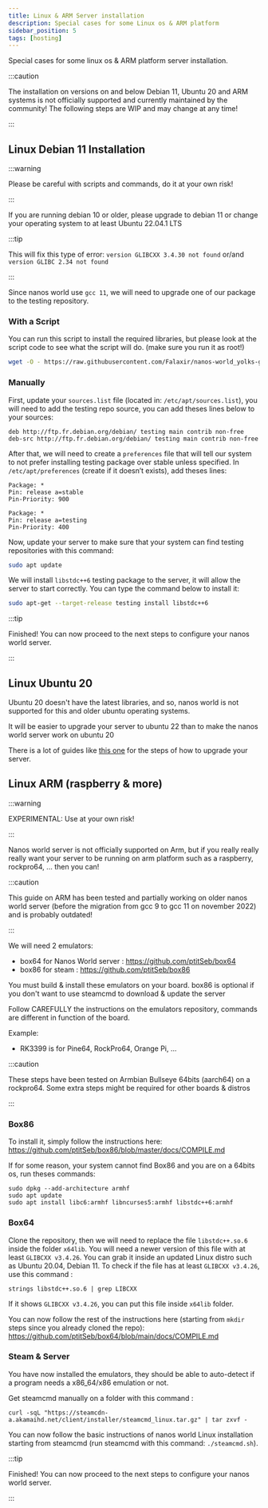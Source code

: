 ```yaml
---
title: Linux & ARM Server installation
description: Special cases for some Linux os & ARM platform
sidebar_position: 5
tags: [hosting]
---
```


Special cases for some linux os & ARM platform server installation.


:::caution

The installation on versions on and below Debian 11, Ubuntu 20 and ARM systems is not officially supported and currently maintained by the community! The following steps are WIP and may change at any time!

:::


## Linux Debian 11 Installation

:::warning

Please be careful with scripts and commands, do it at your own risk!

:::

If you are running debian 10 or older, please upgrade to debian 11 or change your operating system to at least Ubuntu 22.04.1 LTS

:::tip

This will fix this type of error: `version GLIBCXX 3.4.30 not found` or/and `version GLIBC 2.34 not found`

:::

Since nanos world use `gcc 11`, we will need to upgrade one of our package to the testing repository.

### With a Script

You can run this script to install the required libraries, but please look at the script code to see what the script will do. (make sure you run it as root!)

```bash
wget -O - https://raw.githubusercontent.com/Falaxir/nanos-world_yolks-game-panels/master/docker-oses/debian/fixglibcxx.sh | bash
```

### Manually

First, update your `sources.list` file (located in: `/etc/apt/sources.list`), you will need to add the testing repo source, you can add theses lines below to your sources:

```text
deb http://ftp.fr.debian.org/debian/ testing main contrib non-free
deb-src http://ftp.fr.debian.org/debian/ testing main contrib non-free
```

After that, we will need to create a `preferences` file that will tell our system to not prefer installing testing package over stable unless specified. In `/etc/apt/preferences` (create if it doesn’t exists), add theses lines:

```text
Package: *
Pin: release a=stable
Pin-Priority: 900

Package: *
Pin: release a=testing
Pin-Priority: 400
```

Now, update your server to make sure that your system can find testing repositories with this command:

```bash
sudo apt update
```

We will install `libstdc++6` testing package to the server, it will allow the server to start correctly. You can type the command below to install it:

```bash
sudo apt-get --target-release testing install libstdc++6
```

:::tip

Finished! You can now proceed to the next steps to configure your nanos world server.

:::

## Linux Ubuntu 20

Ubuntu 20 doesn't have the latest libraries, and so, nanos world is not supported for this and older ubuntu operating systems.

It will be easier to upgrade your server to ubuntu 22 than to make the nanos world server work on ubuntu 20

There is a lot of guides like [this one](https://jumpcloud.com/blog/how-to-upgrade-ubuntu-20-04-to-ubuntu-22-04) for the steps of how to upgrade your server.

## Linux ARM (raspberry & more)

:::warning

EXPERIMENTAL: Use at your own risk!

:::

Nanos world server is not officially supported on Arm, but if you really really really want your server to be running on arm platform such as a raspberry, rockpro64, ... then you can!

:::caution

This guide on ARM has been tested and partially working on older nanos world server (before the migration from gcc 9 to gcc 11 on november 2022) and is probably outdated!

:::

We will need 2 emulators:

* box64 for Nanos World server : https://github.com/ptitSeb/box64
* box86 for steam : https://github.com/ptitSeb/box86

You must build & install these emulators on your board.
box86 is optional if you don't want to use steamcmd to download & update the server

Follow CAREFULLY the instructions on the emulators repository, commands are different in function of the board.

Example:
* RK3399 is for Pine64, RockPro64, Orange Pi, ...

:::caution

These steps have been tested on Armbian Bullseye 64bits (aarch64) on a rockpro64. Some extra steps might be required for other boards & distros

:::


### Box86

To install it, simply follow the instructions here: https://github.com/ptitSeb/box86/blob/master/docs/COMPILE.md

If for some reason, your system cannot find Box86 and you are on a 64bits os, run theses commands:
```
sudo dpkg --add-architecture armhf
sudo apt update
sudo apt install libc6:armhf libncurses5:armhf libstdc++6:armhf
```

### Box64

Clone the repository, then we will need to replace the file `libstdc++.so.6` inside the folder `x64lib`.
You will need a newer version of this file with at least `GLIBCXX v3.4.26`.
You can grab it inside an updated Linux distro such as Ubuntu 20.04, Debian 11.
To check if the file has at least `GLIBCXX v3.4.26`, use this command :
```
strings libstdc++.so.6 | grep LIBCXX
```

If it shows `GLIBCXX v3.4.26`, you can put this file inside `x64lib` folder.

You can now follow the rest of the instructions here (starting from `mkdir` steps since you already cloned the repo): https://github.com/ptitSeb/box64/blob/main/docs/COMPILE.md


### Steam & Server

You have now installed the emulators, they should be able to auto-detect if a program needs a x86_64/x86 emulation or not.

Get steamcmd manually on a folder with this command :

```
curl -sqL "https://steamcdn-a.akamaihd.net/client/installer/steamcmd_linux.tar.gz" | tar zxvf -
```

You can now follow the basic instructions of nanos world Linux installation starting from steamcmd (run steamcmd with this command: `./steamcmd.sh`).


:::tip

Finished! You can now proceed to the next steps to configure your nanos world server.

:::